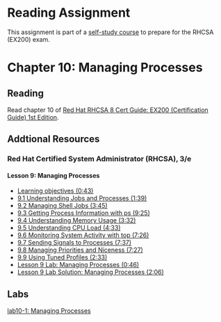 # Reading Assignment
This assignment is part of a [self-study course](../README.md) to prepare for the RHCSA (EX200) exam.
# Chapter 10: Managing Processes

## Reading
Read chapter 10 of [Red Hat RHCSA 8 Cert Guide: EX200 (Certification Guide) 1st Edition](https://www.amazon.com/Red-RHCSA-Cert-Guide-Certification-dp-0135938139/dp/0135938139).
## Addtional Resources

### Red Hat Certified System Administrator (RHCSA), 3/e

#### Lesson 9: Managing Processes
- [Learning objectives (0:43)](https://learning.oreilly.com/videos/red-hat-certified/9780135656495/9780135656495-RCSA_02_09_00)
- [9.1 Understanding Jobs and Processes (1:39)](https://learning.oreilly.com/videos/red-hat-certified/9780135656495/9780135656495-RCSA_02_09_01)
- [9.2 Managing Shell Jobs (3:45)](https://learning.oreilly.com/videos/red-hat-certified/9780135656495/9780135656495-RCSA_02_09_02)
- [9.3 Getting Process Information with ps (9:25)](https://learning.oreilly.com/videos/red-hat-certified/9780135656495/9780135656495-RCSA_02_09_03)
- [9.4 Understanding Memory Usage (3:32)](https://learning.oreilly.com/videos/red-hat-certified/9780135656495/9780135656495-RCSA_02_09_04)
- [9.5 Understanding CPU Load (4:33)](https://learning.oreilly.com/videos/red-hat-certified/9780135656495/9780135656495-RCSA_02_09_05)
- [9.6 Monitoring System Activity with top (7:26)](https://learning.oreilly.com/videos/red-hat-certified/9780135656495/9780135656495-RCSA_02_09_06)
- [9.7 Sending Signals to Processes (7:37)](https://learning.oreilly.com/videos/red-hat-certified/9780135656495/9780135656495-RCSA_02_09_07)
- [9.8 Managing Priorities and Niceness (7:27)](https://learning.oreilly.com/videos/red-hat-certified/9780135656495/9780135656495-RCSA_02_09_08)
- [9.9 Using Tuned Profiles (2:33)](https://learning.oreilly.com/videos/red-hat-certified/9780135656495/9780135656495-RCSA_02_09_09)
- [Lesson 9 Lab: Managing Processes (0:46)](https://learning.oreilly.com/videos/red-hat-certified/9780135656495/9780135656495-RCSA_02_09_10)
- [Lesson 9 Lab Solution: Managing Processes (2:06)](https://learning.oreilly.com/videos/red-hat-certified/9780135656495/9780135656495-RCSA_02_09_11)

## Labs
[lab10-1: Managing Processes](lab10-1.md)</br>
